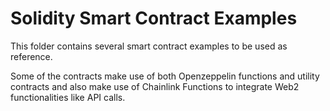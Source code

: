 # Solidity Smart Contract Examples

This folder contains several smart contract examples to be used as reference.

Some of the contracts make use of both Openzeppelin functions and utility contracts and also make use of Chainlink Functions to integrate Web2 functionalities like API calls.